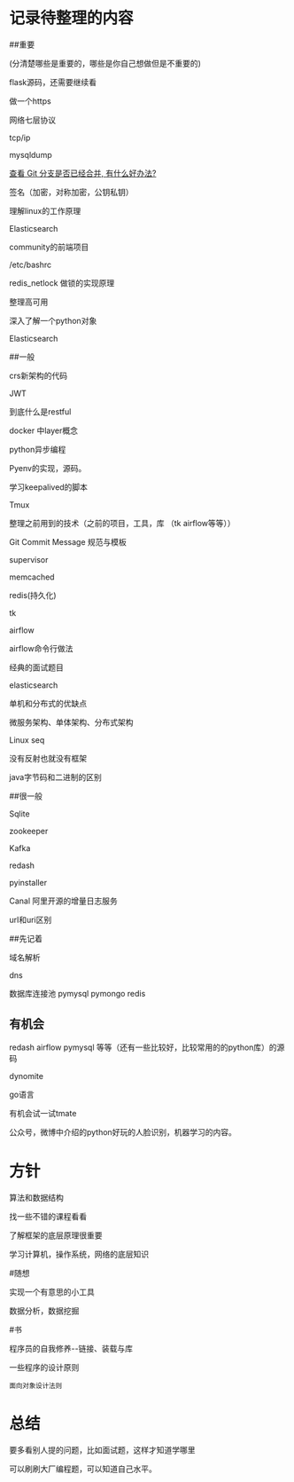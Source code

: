 # 记录待整理的内容

##重要

(分清楚哪些是重要的，哪些是你自己想做但是不重要的)

flask源码，还需要继续看

做一个https

网络七层协议

tcp/ip

mysqldump

[查看 Git 分支是否已经合并, 有什么好办法?](https://segmentfault.com/q/1010000000464961)

签名（加密，对称加密，公钥私钥）

理解linux的工作原理

Elasticsearch

community的前端项目

/etc/bashrc

redis_netlock 做锁的实现原理

整理高可用

深入了解一个python对象

Elasticsearch

##一般

crs新架构的代码

JWT

到底什么是restful

docker 中layer概念

python异步编程

Pyenv的实现，源码。

学习keepalived的脚本

Tmux 

整理之前用到的技术（之前的项目，工具，库 （tk airflow等等））

Git Commit Message 规范与模板

supervisor

memcached

redis(持久化)

tk

airflow

airflow命令行做法

经典的面试题目

elasticsearch

单机和分布式的优缺点

微服务架构、单体架构、分布式架构

Linux  seq 

没有反射也就没有框架

java字节码和二进制的区别

##很一般

Sqlite

zookeeper

Kafka

redash

pyinstaller

Canal 阿里开源的增量日志服务

url和uri区别

##先记着

域名解析

dns

数据库连接池 pymysql  pymongo  redis



## 有机会

redash  airflow pymysql 等等（还有一些比较好，比较常用的的python库）的源码

dynomite

go语言

有机会试一试tmate

公众号，微博中介绍的python好玩的人脸识别，机器学习的内容。

# 方针

算法和数据结构

找一些不错的课程看看

了解框架的底层原理很重要

学习计算机，操作系统，网络的底层知识

#随想

实现一个有意思的小工具

数据分析，数据挖掘



#书



 程序员的自我修养--链接、装载与库

一些程序的设计原则

```
面向对象设计法则
```





# 总结

要多看别人提的问题，比如面试题，这样才知道学哪里

可以刷刷大厂编程题，可以知道自己水平。